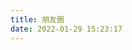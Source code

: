 ```yaml
---
title: 朋友圈
date: 2022-01-29 15:23:17
---
```



<div id="hexo-circle-of-friends-root"></div>
<script>
    let UserConfig = {
        // 填写你的api地址
        private_api_url: 'https://pyq.20010501.xyz/',
        // 点击加载更多时，一次最多加载几篇文章，默认10
        page_turning_number: 12,
        // 头像加载失败时，默认头像地址
        error_img: 'https://20010501.xyz/img/fluid.png',
        // 进入页面时第一次的排序规则
        sort_rule: 'created'
    }
</script>
<link rel="stylesheet" href="https://uipv4.zywvvd.com:33030/HexoFiles/js/friend-circle/heoMainColor.css">
<script type="text/javascript" src="https://uipv4.zywvvd.com:33030/HexoFiles/js/friend-circle/app.min.js"></script>
<script type="text/javascript" src="https://uipv4.zywvvd.com:33030/HexoFiles/js/friend-circle/bundle.js"></script>